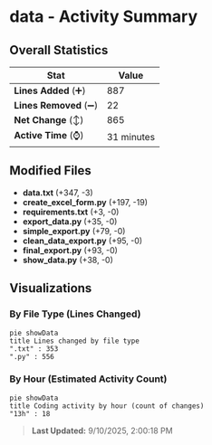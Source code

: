 # data - Activity Summary 

## Overall Statistics

| Stat                   | Value                                                             |
| ---------------------- | ----------------------------------------------------------------- |
| **Lines Added** (➕)   | 887                                          |
| **Lines Removed** (➖) | 22                                        |
| **Net Change** (↕)    | 865                |
| **Active Time** (⌚)   | 31 minutes |


## Modified Files
- **data.txt** (+347, -3)
- **create_excel_form.py** (+197, -19)
- **requirements.txt** (+3, -0)
- **export_data.py** (+35, -0)
- **simple_export.py** (+79, -0)
- **clean_data_export.py** (+95, -0)
- **final_export.py** (+93, -0)
- **show_data.py** (+38, -0)

## Visualizations

### By File Type (Lines Changed)

```mermaid
pie showData
title Lines changed by file type
".txt" : 353
".py" : 556
```

### By Hour (Estimated Activity Count)

```mermaid
pie showData
title Coding activity by hour (count of changes)
"13h" : 18
```


> **Last Updated:** 9/10/2025, 2:00:18 PM